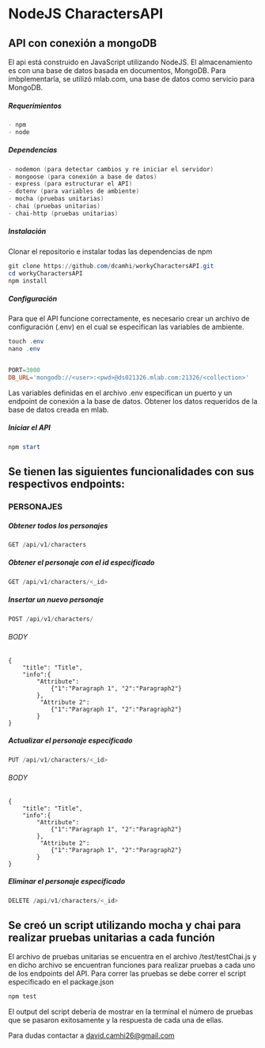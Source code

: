 # NodeJS CharactersAPI


## API con conexión a mongoDB 

El api está construido en JavaScript utilizando NodeJS. El almacenamiento es con una base de datos basada en documentos, MongoDB. Para imbplementarla, se utilizó mlab.com, una base de datos como servicio para MongoDB.

##### Requerimientos

```powershell
- npm
- node
```

##### Dependencias

```powershell
- nodemon (para detectar cambios y re iniciar el servidor)
- mongoose (para conexión a base de datos)
- express (para estructurar el API)
- dotenv (para variables de ambiente)
- mocha (pruebas unitarias)
- chai (pruebas unitarias)
- chai-http (pruebas unitarias)
```

##### Instalación
Clonar el repositorio e instalar todas las dependencias de npm

```powershell
git clone https://github.com/dcamhi/workyCharactersAPI.git
cd workyCharactersAPI
npm install
```

##### Configuración

Para que el API funcione correctamente, es necesario crear un archivo de configuración (.env) en el cual se especifican las variables de ambiente.

```powershell
touch .env
nano .env


PORT=3000
DB_URL='mongodb://<user>:<pwd>@ds021326.mlab.com:21326/<collection>'
```
Las variables definidas en el archivo .env especifican un puerto y un endpoint de conexión a la base de datos. Obtener los datos requeridos de la base de datos creada en mlab.

##### Iniciar el API

```powershell
npm start
```

## Se tienen las siguientes funcionalidades con sus respectivos endpoints:

### PERSONAJES

##### Obtener todos los personajes

```powershell
GET /api/v1/characters
```

##### Obtener el personaje con el id especificado

```powershell
GET /api/v1/characters/<_id>
```

##### Insertar un nuevo personaje

```powershell
POST /api/v1/characters/ 
```
###### BODY
```
{
    "title": "Title",
    "info":{
        "Attribute":
            {"1":"Paragraph 1", "2":"Paragraph2"}
        },
         "Attribute 2":
            {"1":"Paragraph 1", "2":"Paragraph2"}
        }
}
```

##### Actualizar el personaje especificado

```powershell
PUT /api/v1/characters/<_id> 
```
###### BODY
```
{
    "title": "Title",
    "info":{
        "Attribute":
            {"1":"Paragraph 1", "2":"Paragraph2"}
        },
         "Attribute 2":
            {"1":"Paragraph 1", "2":"Paragraph2"}
        }
}
```


##### Eliminar el personaje especificado

```powershell
DELETE /api/v1/characters/<_id>
```

## Se creó un script utilizando mocha y chai para realizar pruebas unitarias a cada función

El archivo de pruebas unitarias se encuentra en el archivo /test/testChai.js y en dicho archivo se encuentran funciones para realizar pruebas a cada uno de los endpoints del API.
Para correr las pruebas se debe correr el script especificado en el package.json

```powershell
npm test
```
El output del script debería de mostrar en la terminal el número de pruebas que se pasaron exitosamente y la respuesta de cada una de ellas.
<br>

Para dudas contactar a [david.camhi26@gmail.com](mailto:david.camhi26@gmail.com)
